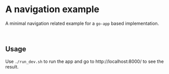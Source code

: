 # A navigation example

A minimal navigation related example for a `go-app` based implementation.

<br/>

## Usage

Use `./run_dev.sh` to run the app and go to http://localhost:8000/ to see the result.
